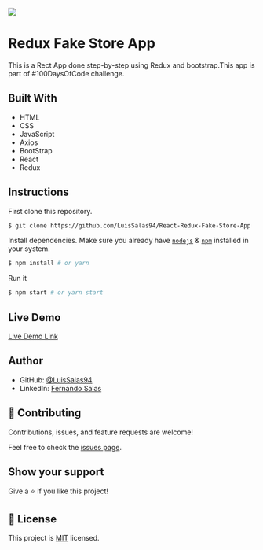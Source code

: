 ![](https://img.shields.io/badge/Microverse-blueviolet)

# Redux Fake Store App
 This is a Rect App done step-by-step using Redux and bootstrap.This app is part of #100DaysOfCode challenge. 
    
## Built With

- HTML
- CSS
- JavaScript
- Axios
- BootStrap
- React
- Redux


## Instructions

First clone this repository.
```bash
$ git clone https://github.com/LuisSalas94/React-Redux-Fake-Store-App
```

Install dependencies. Make sure you already have [`nodejs`](https://nodejs.org/en/) & [`npm`](https://www.npmjs.com/) installed in your system.
```bash
$ npm install # or yarn
```

Run it
```bash
$ npm start # or yarn start
```

## Live Demo

[Live Demo Link](https://fernando-redux-fake-store.netlify.app)

## Author


- GitHub: [@LuisSalas94](https://github.com/LuisSalas94)
- LinkedIn: [Fernando Salas](https://www.linkedin.com/in/luisfernandosalasgave/)

## 🤝 Contributing

Contributions, issues, and feature requests are welcome!

Feel free to check the [issues page](../../issues/).

## Show your support

Give a ⭐️ if you like this project!

## 📝 License

This project is [MIT](./MIT.md) licensed.
